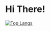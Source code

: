 # Hi There!
[![Top Langs](https://github-readme-stats.vercel.app/api/top-langs/?username=Russell-Shean&exclude_repo=Russell-Shean.github.io,NLD-COVID19-sewage&langs_count=20)](https://github.com/anuraghazra/github-readme-stats)



<!-- I took the code for this from here: https://omrilotan.medium.com/rich-html-in-github-readme-bfb3de791441 -->
